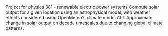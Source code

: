 Project for physics 381 - renewable electric power systems
Compute solar output for a given location using an astrophysical model, with weather effects considered using OpenMeteo's climate model API. 
Approximate change in solar output on decade timescales due to changing global climate patterns.
